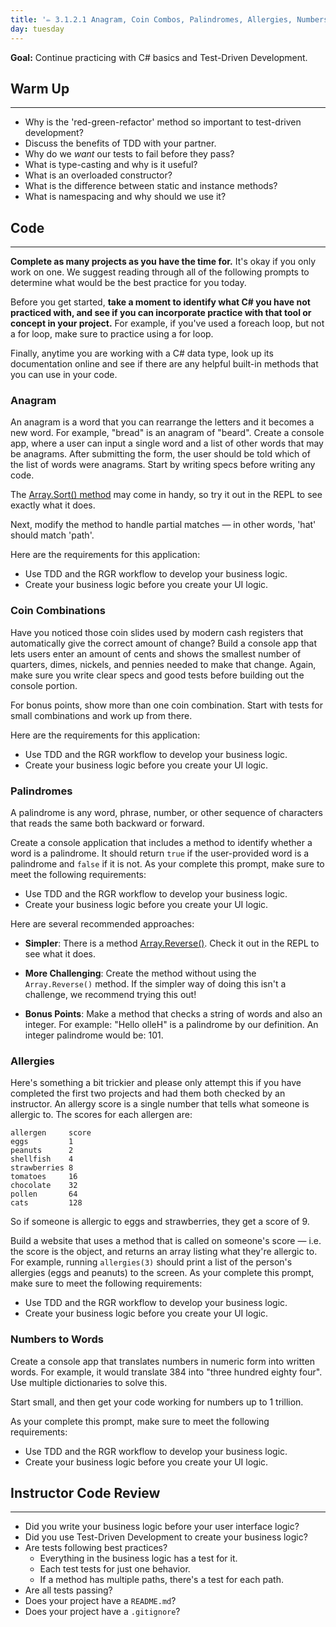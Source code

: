 ```yaml
---
title: '✏️ 3.1.2.1 Anagram, Coin Combos, Palindromes, Allergies, Numbers to Words'
day: tuesday
---
```


**Goal:** Continue practicing with C# basics and Test-Driven Development.

## Warm Up
---

* Why is the 'red-green-refactor' method so important to test-driven development?
* Discuss the benefits of TDD with your partner.
* Why do we _want_ our tests to fail before they pass?
* What is type-casting and why is it useful?
* What is an overloaded constructor? 
* What is the difference between static and instance methods?
* What is namespacing and why should we use it?

## Code
---

**Complete as many projects as you have the time for.** It's okay if you only work on one. We suggest reading through all of the following prompts to determine what would be the best practice for you today.

Before you get started, **take a moment to identify what C# you have not practiced with, and see if you can incorporate practice with that tool or concept in your project.** For example, if you've used a foreach loop, but not a for loop, make sure to practice using a for loop.

Finally, anytime you are working with a C# data type, look up its documentation online and see if there are any helpful built-in methods that you can use in your code.

### Anagram

An anagram is a word that you can rearrange the letters and it becomes a new word. For example, "bread" is an anagram of "beard". Create a console app, where a user can input a single word and a list of other words that may be anagrams. After submitting the form, the user should be told which of the list of words were anagrams. Start by writing specs before writing any code.

The [Array.Sort() method](https://msdn.microsoft.com/en-us/library/system.array.sort(v=vs.110).aspx) may come in handy, so try it out in the REPL to see exactly what it does.

Next, modify the method to handle partial matches — in other words, 'hat' should match 'path'.

Here are the requirements for this application:

* Use TDD and the RGR workflow to develop your business logic. 
* Create your business logic before you create your UI logic. 

### Coin Combinations

Have you noticed those coin slides used by modern cash registers that automatically give the correct amount of change? Build a console app that lets users enter an amount of cents and shows the smallest number of quarters, dimes, nickels, and pennies needed to make that change. Again, make sure you write clear specs and good tests before building out the console portion.

For bonus points, show more than one coin combination. Start with tests for small combinations and work up from there.

Here are the requirements for this application:

* Use TDD and the RGR workflow to develop your business logic. 
* Create your business logic before you create your UI logic. 

### Palindromes

A palindrome is any word, phrase, number, or other sequence of characters that reads the same both backward or forward.

Create a console application that includes a method to identify whether a word is a palindrome. It should return `true` if the user-provided word is a palindrome and `false` if it is not. As your complete this prompt, make sure to meet the following requirements:

* Use TDD and the RGR workflow to develop your business logic. 
* Create your business logic before you create your UI logic. 

Here are several recommended approaches:

* **Simpler**: There is a method [Array.Reverse()](https://msdn.microsoft.com/en-us/library/d3877932(v=vs.110).aspx). Check it out in the REPL to see what it does.

* **More Challenging**: Create the method without using the `Array.Reverse()` method. If the simpler way of doing this isn't a challenge, we recommend trying this out!

* **Bonus Points**: Make a method that checks a string of words and also an integer. For example: "Hello olleH" is a palindrome by our definition. An integer palindrome would be: 101.

### Allergies

Here's something a bit trickier and please only attempt this if you have completed the first two projects and had them both checked by an instructor. An allergy score is a single number that tells what someone is allergic to. The scores for each allergen are:

```
allergen     score
eggs         1
peanuts      2
shellfish    4
strawberries 8
tomatoes     16
chocolate    32
pollen       64
cats         128
```

So if someone is allergic to eggs and strawberries, they get a score of 9.

Build a website that uses a method that is called on someone's score — i.e. the score is the object, and returns an array listing what they're allergic to.  For example, running `allergies(3)` should print a list of the person's allergies (eggs and peanuts) to the screen. As your complete this prompt, make sure to meet the following requirements:

* Use TDD and the RGR workflow to develop your business logic. 
* Create your business logic before you create your UI logic. 

### Numbers to Words

Create a console app that translates numbers in numeric form into written words. For example, it would translate 384 into "three hundred eighty four". Use multiple dictionaries to solve this.

Start small, and then get your code working for numbers up to 1 trillion.

As your complete this prompt, make sure to meet the following requirements:

* Use TDD and the RGR workflow to develop your business logic. 
* Create your business logic before you create your UI logic. 

## Instructor Code Review
---

* Did you write your business logic before your user interface logic?
* Did you use Test-Driven Development to create your business logic? 
* Are tests following best practices? 
  * Everything in the business logic has a test for it.
  * Each test tests for just one behavior.
  * If a method has multiple paths, there's a test for each path.
* Are all tests passing?
* Does your project have a `README.md`?
* Does your project have a `.gitignore`?
